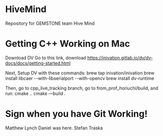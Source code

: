 # HiveMind
Repository for GEMSTONE team Hive Mind

# Getting C++ Working on Mac

Download DV
Go to this link, download
https://inivation.gitlab.io/dv/dv-docs/docs/getting-started.html

Next, Setup DV with these commands:
brew tap inivation/inivation
brew install libcaer --with-libserialport --with-opencv
brew install dv-runtime


Then, go to cpp_live_tracking branch, go to from_prof_horiuchi/build, and run:
cmake ..
cmake —build .



# Sign when you have Git Working!
Matthew Lynch
Daniel was here.
Stefan Traska
